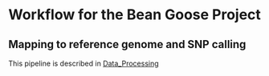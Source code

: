 # Workflow for the Bean Goose Project

## Mapping to reference genome and SNP calling

This pipeline is described in [Data_Processing](https://github.com/JenteOttie/Goose_Genomics/blob/master/Data_Processing.md)
